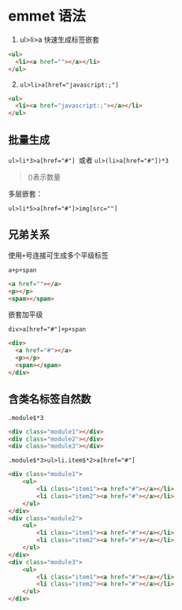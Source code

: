 # emmet 语法

1. ul>li>a 快速生成标签嵌套

```html
<ul>
  <li><a href=""></a></li>
</ul>
```

2. `ul>li>a[href="javascript:;"]`

```html
<ul>
  <li><a href="javascript:;"></a></li>
</ul>
```

## 批量生成

`ul>li*3>a[href="#"] `或者 `ul>(li>a[href="#"])*3`

> ()表示数量

多层嵌套：

`ul>li*5>a[href="#"]>img[src=""]`

## 兄弟关系

使用`+`号连接可生成多个平级标签

`a+p+span`

```html
<a href=""></a>
<p></p>
<span></span>

```

嵌套加平级

`div>a[href="#"]+p+span`

```html
<div> 
  <a href="#"></a>
  <p></p>
  <span></span>
</div>
```

## 含类名标签自然数

`.module$*3`

```html
<div class="module1"></div>
<div class="module2"></div>
<div class="module3"></div>
```

`.module$*3>ul>li.item$*2>a[href="#"]`

```html
<div class="module1">
    <ul>
        <li class="item1"><a href="#"></a></li>
        <li class="item2"><a href="#"></a></li>
    </ul>
</div>
<div class="module2">
    <ul>
        <li class="item1"><a href="#"></a></li>
        <li class="item2"><a href="#"></a></li>
    </ul>
</div>
<div class="module3">
    <ul>
        <li class="item1"><a href="#"></a></li>
        <li class="item2"><a href="#"></a></li>
    </ul>
</div>
```

